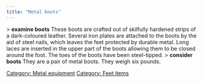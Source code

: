 ```yaml
---
title: "Metal boots"
---
```


\> **examine boots**
These boots are crafted out of skilfully hardened strips of a
dark-coloured
leather. Several iron plates are attached to the boots by the aid of
steel
nails, which leaves the feet protected by durable metal. Long laces
are
inserted in the upper part of the boots allowing them to be closed
around
the foot. The toes of the boots have been steel-tipped.
\> **consider boots**
They are a pair of metal boots.
They weigh six pounds.

[Category: Metal equipment](Category:_Metal_equipment "wikilink")
[Category: Feet items](Category:_Feet_items "wikilink")
